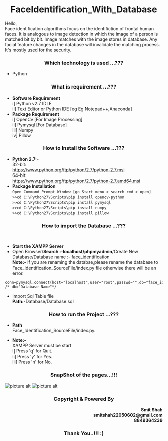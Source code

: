 <h1 align="center"> <b>FaceIdentification_With_Database</b> </h1>  

Hello,</br>Face identification algorithms focus on the identifiction of frontal human faces. It is analogous to image detection in which the image of a person is matched bit by bit. Image matches with the image stores in database. Any facial feature changes in the database will invalidate the matching process. It's mostly used for the security.

<h3 align="center"> <b>Which technology is used …???</b> </h3>  

-	Python

<h3 align="center"> <b>What is requirement …???</b> </h3>    

-	<b>Software Requirement</b>  
            i] Python v2.7 IDLE  
           ii] Text Editor or Python IDE [eg Eg Notepad++,Anaconda]  
-	<b>Package Requirement</b>  
		        i] OpenCv 	[For Image Processing]  
           ii] Pymysql 	[For Database]  
          iii] Numpy  
           iv] Pillow

<h3 align="center"> <b>How to Install the Software …???</b> </h3>  

-	<b>Python 2.7:-</b>  
	32-bit:  
	https://www.python.org/ftp/python/2.7/python-2.7.msi  
	64-bit:  
	https://www.python.org/ftp/python/2.7/python-2.7.amd64.msi  
-	<b>Package Installation</b>  
		```Open Command Prompt Window [go Start menu > search cmd > open]```</br>
    ```>>cd C:\Python27\Scripts\pip install opencv-python```</br>
    ```>>cd C:\Python27\Scripts\pip install pymysql```</br>
    ```>>cd C:\Python27\Scripts\pip install numpy```</br>
    ```>>cd C:\Python27\Scripts\pip install pillow```</br>

<h3 align="center"> <b>How to import the Database …???</b> </h3></br>

- <b>Start the XAMPP Server</b>  
-	Open Browser/<b>Search :-localhost/phpmyadmin</b>/Create New Database/Database name :- face_identification  
<b>Note:-</b> If you are renaming the databse,please rename the database to Face_Identification_SourceFile/index.py file otherwise there will be an error.
```
conn=pymysql.connect(host="localhost",user="root",passwd="",db="face_identification") /* db="Database Name"*/
```
- Import Sql Table file  
<b>Path:-</b>Database/Database.sql

<h3 align="center"> <b>How to run the Project …???</b> </h3>  

-	<b>Path</b>  
			Face_Identification_SourceFile/index.py.

-	<b>Note:-</b>  
			XAMPP Server must be start</br>
       i] Press 'q' for Quit.</br>
			ii] Press 'y' for Yes.</br>
     iii] Press 'n' for No. </br>
                                                    
<h3 align="center"> <b>SnapShot of the pages…!!!</b> </h3>  

![picture alt](/SnapShot/First_Time_User.png "First_Time_User")
![picture alt](/SnapShot/Secound_Time_User.png "Secound_Time_User")

<h3 align="center"> <b>Copyright & Powered By</b> </h3>
<p align="right"><b>Smit Shah</br>smitshah22050602@gmail.com</br>8849364239</br></b></p>

<h3 align="center"> <b>Thank You..!!! :)</b> </h3>

